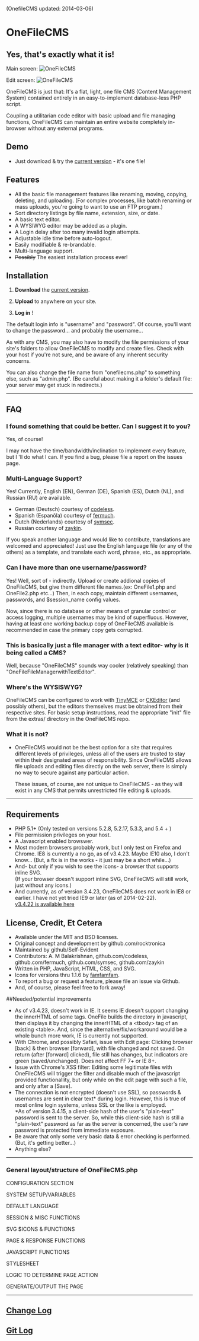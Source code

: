 (OnefileCMS updated: 2014-03-06)
# OneFileCMS

## Yes, that's exactly what it is!

Main screen:
![OneFileCMS](http://self-evident.github.com/OneFileCMS/images/OneFileCMS_screenshot.png)

Edit screen:
![OneFileCMS](http://self-evident.github.com/OneFileCMS/images/OneFileCMS_screenshot_edit.png)


OneFileCMS is just that: It's a flat, light, one file CMS (Content Management System) contained entirely in an easy-to-implement database-less PHP script.

Coupling a utilitarian code editor with basic upload and file managing functions, OneFileCMS can maintain an entire website completely in-browser without any external programs.

## Demo

- Just download & try the [current version](https://raw.github.com/Self-Evident/OneFileCMS/master/onefilecms.php) - it's one file!  
  

## Features
 
- All the basic file management features like renaming, moving, copying, deleting, and uploading.
  (For complex processes, like batch renaming or mass uploads, you're going to want to use an FTP program.)
- Sort directory listings by file name, extension, size, or date.
- A basic text editor.
- A WYSIWYG editor may be added as a plugin.
- A Login delay after too many invalid login attempts.
- Adjustable idle time before auto-logout.
- Easily modifiable & re-brandable.
- Multi-language support.
- <del>Possibly</del> The easiest installation process ever!

## Installation

1) **Download** the [current version](https://raw.github.com/Self-Evident/OneFileCMS/master/onefilecms.php).  

2) **Upload** to anywhere on your site.  
  
3) **Log in** !

The default login info is "username" and "password".  Of course, you'll want to change the password... and probably the username...

As with any CMS, you may also have to modify the file permissions of your site's folders to allow OneFileCMS to modify and create files.  Check with your host if you're not sure, and be aware of any inherent security concerns.  

You can also change the file name from "onefilecms.php" to something else, such as "admin.php". (Be careful about making it a folder's default file: your server may get stuck in redirects.)

--------------------------------------------------------------------------------

## FAQ

### I found something that could be better. Can I suggest it to you?

Yes, of course!

I may not have the time/bandwidth/inclination to implement every feature, but I 'll do what I can. If you find a bug, please file a report on the issues page.


### Multi-Language Support?

Yes!  Currently, English (EN), German (DE), Spanish (ES), Dutch (NL), and Russian (RU) are available.

- German (Deutsch) courtesy of [codeless](http://github.com/codeless).
- Spanish (Espanõla) courtesy of [fermuch](http://github.com/fermuch).
- Dutch (Nederlands) courtesy of [symsec](http://github.com/symsec).  
- Russian courtesy of [zaykin](https://github.com/zaykin).  

If you speak another language and would like to contribute, translations are welcomed and appreciated!  Just use the English language file (or any of the others) as a template, and translate each word, phrase, etc., as appropriate.

### Can I have more than one username/password?

Yes!  Well, sort of - indirectly.  Upload or create addional copies of OneFileCMS, but give them different file names.(ex: OneFile1.php and OneFile2.php etc...)  Then, in each copy, maintain different usernames, passwords, and $session_name config values.  
  
Now, since there is no database or other means of granular control or access logging, multiple usernames may be kind of superfluous.  However, having at least one working backup copy of OneFileCMS available is recommended in case the primary copy gets corrupted.

### This is basically just a file manager with a text editor- why is it being called a CMS?

Well, because "OneFileCMS" sounds way cooler (relatively speaking) than "OneFileFileManagerwithTextEditor".

### Where's the WYSISWYG?

OneFileCMS can be configured to work with [TinyMCE](http://tinymce.moxiecode.com) or [CKEditor](http://ckeditor.com) (and possibly others), but the editors themselves must be obtained from their respective sites.  For basic setup instructions, read the appropriate "init" file from the extras/ directory in the OneFileCMS repo.  



### What it is not?

- OneFileCMS would not be the best option for a site that requires different levels of privileges, unless all of the users are trusted to stay within their designated areas of responsibility. Since OneFileCMS allows file uploads and editing files directly on the web server, there is simply no way to secure against any particular action.

	These issues, of course, are not unique to OneFileCMS - as they will exist in any CMS that permits unrestricted file editing & uploads.

--------------------------------------------------------------------------------

## Requirements

- PHP 5.1+
  (Only tested on versions 5.2.8, 5.2.17, 5.3.3, and 5.4 + )
- File permission privileges on your host.
- A Javascript enabled browswer.
- Most modern browsers probably work, but I only test on Firefox and Chrome. IE8 is currently a no go, as of v3.4.23. Maybe IE10 also, I don't know...
(But, a fix is in the works - it just may be a short while...)
- And- but only if you wish to see the icons- a browser that supports inline SVG.  
  (If your browser doesn't support inline SVG, OneFileCMS will still work, just without any icons.)
- And currently, as of version 3.4.23, OneFileCMS does not work in IE8 or earlier. I have not yet tried IE9 or later (as of 2014-02-22).  
  [v3.4.22 is available here](http://self-evident.github.com/OneFileCMS/onefilecms_3.4.22.zip)

## License, Credit, Et Cetera  

- Available under the MIT and BSD licenses.
- Original concept and development by github.com/rocktronica
- Maintained by github/Self-Evident
- Contributors: A. M Balakrishnan, github.com/codeless, github.com/fermuch, github.com/symsec, github.com/zaykin
- Written in PHP, JavaScript, HTML, CSS, and SVG.
- Icons for versions thru 1.1.6 by [famfamfam](http://www.famfamfam.com/).
- To report a bug or request a feature, please file an issue via Github.
- And, of course, please feel free to fork away!

##Needed/potential improvements

- As of v3.4.23, doesn't work in IE.  It seems IE doesn't support changing the innerHTML of some tags.  OneFile builds the directory in javascript, then displays it by changing the innerHTML of a &lt;tbody> tag of an existing &lt;table>.  And, since the alternative/fix/workaround would be a whole bunch more work, IE is currently not supported.  
- With Chrome, and possibly Safari, issue with Edit page: Clicking browser [back] & then browser [forward],  with file changed and not saved. On return (after [forward] clicked), file still has changes, but indicators are green (saved/unchanged). Does not affect FF 7+ or IE 8+.
- Issue with Chrome's XSS filter: Editing some legitimate files with OneFileCMS will trigger the filter and disable much of the javascript provided functionallity, but only while on the edit page with such a file, and only after a [Save].
- The connection is not encrypted (doesn't use SSL), so passwords & usernames are sent in clear text* during login.  However, this is true of most online login systems, unless SSL or the like is employed.  
  *As of version 3.4.15, a client-side hash of the user's "plain-text" password is sent to the server.  So, while this client-side hash is still a "plain-text" password as far as the server is concerned, the user's raw password is protected from immediate exposure.
- Be aware that only some very basic data & error checking is performed.  (But, it's getting better...)  
- Anything else?

--------------------------------------------------------------------------------

### General layout/structure of OneFileCMS.php
  
CONFIGURATION SECTION  
  
SYSTEM SETUP/VARIABLES  
  
DEFAULT LANGUAGE  
  
SESSION & MISC FUNCTIONS  
  
SVG $ICONS & FUNCTIONS
  
PAGE & RESPONSE FUNCTIONS  
  
JAVASCRIPT FUNCTIONS  
  
STYLESHEET  
  
LOGIC TO DETERMINE PAGE ACTION  
  
GENERATE/OUTPUT THE PAGE  

--------------------------------------------------------------------------------

## [Change Log](http://self-evident.github.com/OneFileCMS/changelog.html)

## [Git Log](https://raw.github.com/Self-Evident/OneFileCMS/gh-pages/master-branch.git.log)
